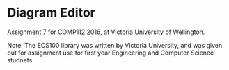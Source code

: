 # Diagram Editor

Assignment 7 for COMP112 2016, at Victoria University of Wellington.

Note: The ECS100 library was written by Victoria University, and was given out
for assignment use for first year Engineering and Computer Science studnets.